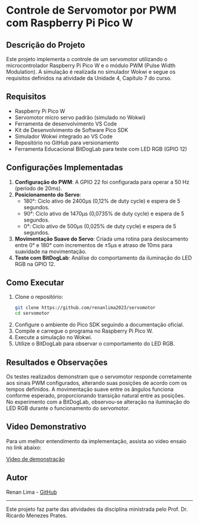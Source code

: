 # Controle de Servomotor por PWM com Raspberry Pi Pico W

## Descrição do Projeto

Este projeto implementa o controle de um servomotor utilizando o microcontrolador Raspberry Pi Pico W e o módulo PWM (Pulse Width Modulation). A simulação é realizada no simulador Wokwi e segue os requisitos definidos na atividade da Unidade 4, Capítulo 7 do curso.

## Requisitos

- Raspberry Pi Pico W
- Servomotor micro servo padrão (simulado no Wokwi)
- Ferramenta de desenvolvimento VS Code
- Kit de Desenvolvimento de Software Pico SDK
- Simulador Wokwi integrado ao VS Code
- Repositório no GitHub para versionamento
- Ferramenta Educacional BitDogLab para teste com LED RGB (GPIO 12)

## Configurações Implementadas

1. **Configuração do PWM**: A GPIO 22 foi configurada para operar a 50 Hz (período de 20ms).
2. **Posicionamento do Servo**:
   - 180°: Ciclo ativo de 2400µs (0,12% de duty cycle) e espera de 5 segundos.
   - 90°: Ciclo ativo de 1470µs (0,0735% de duty cycle) e espera de 5 segundos.
   - 0°: Ciclo ativo de 500µs (0,025% de duty cycle) e espera de 5 segundos.
3. **Movimentação Suave do Servo**: Criada uma rotina para deslocamento entre 0° e 180° com incrementos de ±5µs e atraso de 10ms para suavidade na movimentação.
4. **Teste com BitDogLab**: Análise do comportamento da iluminação do LED RGB na GPIO 12.

## Como Executar

1. Clone o repositório:
   ```sh
   git clone https://github.com/renanlima2023/servomotor
   cd servomotor
   ```
2. Configure o ambiente do Pico SDK seguindo a documentação oficial.
3. Compile e carregue o programa no Raspberry Pi Pico W.
4. Execute a simulação no Wokwi.
5. Utilize o BitDogLab para observar o comportamento do LED RGB.

## Resultados e Observações

Os testes realizados demonstram que o servomotor responde corretamente aos sinais PWM configurados, alterando suas posições de acordo com os tempos definidos. A movimentação suave entre os ângulos funciona conforme esperado, proporcionando transição natural entre as posições. No experimento com a BitDogLab, observou-se alteração na iluminação do LED RGB durante o funcionamento do servomotor.

## Video Demonstrativo

Para um melhor entendimento da implementação, assista ao video ensaio no link abaixo:

[Video de demonstração](https://www.youtube.com/watch?v=uydkDI5Abd8)

## Autor

Renan Lima - [GitHub](https://github.com/renanlima2023)

---

Este projeto faz parte das atividades da disciplina ministrada pelo Prof. Dr. Ricardo Menezes Prates.


